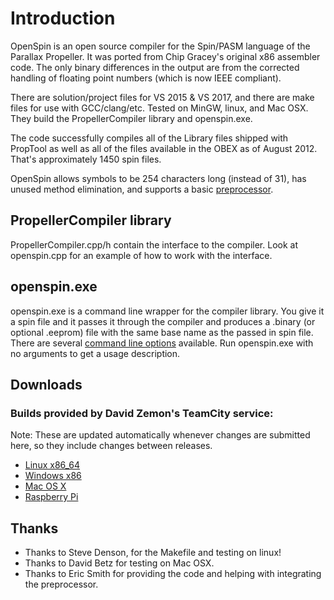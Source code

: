 Introduction
============

OpenSpin is an open source compiler for the Spin/PASM language of the Parallax Propeller. It was ported from Chip Gracey's original x86 assembler code. The only binary differences in the output are from the corrected handling of floating point numbers (which is now IEEE compliant).

There are solution/project files for VS 2015 & VS 2017, and there are make files for use with GCC/clang/etc. Tested on MinGW, linux, and Mac OSX. They build the PropellerCompiler library and openspin.exe.

The code successfully compiles all of the Library files shipped with PropTool as well as all of the files available in the OBEX as of August 2012. That's approximately 1450 spin files.

OpenSpin allows symbols to be 254 characters long (instead of 31), has unused method elimination, and supports a basic [preprocessor](https://github.com/reltham/OpenSpin/wiki/Preprocessor). 

PropellerCompiler library
-------------------------

PropellerCompiler.cpp/h contain the interface to the compiler. Look at openspin.cpp for an example of how to work with the interface.

openspin.exe
------------

openspin.exe is a command line wrapper for the compiler library. You give it a spin file and it passes it through the compiler and produces a .binary (or optional .eeprom) file with the same base name as the passed in spin file. There are several [command line options](https://github.com/reltham/OpenSpin/wiki/CommandLine) available. Run openspin.exe with no arguments to get a usage description.

Downloads
---------

### Builds provided by David Zemon's TeamCity service:
 Note: These are updated automatically whenever changes are submitted here, so they include changes between releases.
* [Linux x86_64](http://david.zemon.name:8111/repository/download/OpenSpin_LinuxX8664/lastSuccessful/openspin.tar.gz?guest=1)
* [Windows x86](http://david.zemon.name:8111/repository/download/OpenSpin_WindowsX86/lastSuccessful/openspin.zip?guest=1)
* [Mac OS X](http://david.zemon.name:8111/repository/download/OpenSpin_MacOsX/2548:id/openspin.tar.gz?guest-1)
* [Raspberry Pi](http://david.zemon.name:8111/repository/download/OpenSpin_RaspberryPi/lastSuccessful/openspin.tar.gz?guest=1)

Thanks
------

* Thanks to Steve Denson, for the Makefile and testing on linux!
* Thanks to David Betz for testing on Mac OSX.
* Thanks to Eric Smith for providing the code and helping with integrating the preprocessor.
